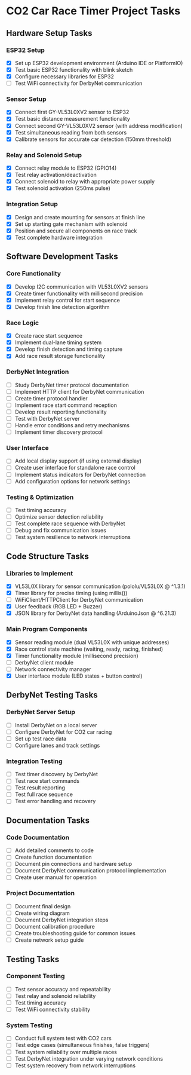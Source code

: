 # CO2 Car Race Timer Project Tasks

## Hardware Setup Tasks

### ESP32 Setup
- [x] Set up ESP32 development environment (Arduino IDE or PlatformIO)
- [x] Test basic ESP32 functionality with blink sketch
- [x] Configure necessary libraries for ESP32
- [ ] Test WiFi connectivity for DerbyNet communication

### Sensor Setup
- [x] Connect first GY-VL53L0XV2 sensor to ESP32
- [x] Test basic distance measurement functionality
- [x] Connect second GY-VL53L0XV2 sensor (with address modification)
- [x] Test simultaneous reading from both sensors
- [x] Calibrate sensors for accurate car detection (150mm threshold)

### Relay and Solenoid Setup
- [x] Connect relay module to ESP32 (GPIO14)
- [x] Test relay activation/deactivation
- [x] Connect solenoid to relay with appropriate power supply
- [x] Test solenoid activation (250ms pulse)

### Integration Setup
- [x] Design and create mounting for sensors at finish line
- [x] Set up starting gate mechanism with solenoid
- [x] Position and secure all components on race track
- [x] Test complete hardware integration

## Software Development Tasks

### Core Functionality
- [x] Develop I2C communication with VL53L0XV2 sensors
- [x] Create timer functionality with millisecond precision
- [x] Implement relay control for start sequence
- [x] Develop finish line detection algorithm

### Race Logic
- [x] Create race start sequence
- [x] Implement dual-lane timing system
- [x] Develop finish detection and timing capture
- [x] Add race result storage functionality

### DerbyNet Integration
- [ ] Study DerbyNet timer protocol documentation
- [ ] Implement HTTP client for DerbyNet communication
- [ ] Create timer protocol handler
- [ ] Implement race start command reception
- [ ] Develop result reporting functionality
- [ ] Test with DerbyNet server
- [ ] Handle error conditions and retry mechanisms
- [ ] Implement timer discovery protocol

### User Interface
- [ ] Add local display support (if using external display)
- [ ] Create user interface for standalone race control
- [ ] Implement status indicators for DerbyNet connection
- [ ] Add configuration options for network settings

### Testing & Optimization
- [ ] Test timing accuracy
- [ ] Optimize sensor detection reliability
- [ ] Test complete race sequence with DerbyNet
- [ ] Debug and fix communication issues
- [ ] Test system resilience to network interruptions

## Code Structure Tasks

### Libraries to Implement
- [x] VL53L0X library for sensor communication (pololu/VL53L0X @ ^1.3.1)
- [x] Timer library for precise timing (using millis())
- [ ] WiFiClient/HTTPClient for DerbyNet communication
- [x] User feedback (RGB LED + Buzzer)
- [x] JSON library for DerbyNet data handling (ArduinoJson @ ^6.21.3)

### Main Program Components
- [x] Sensor reading module (dual VL53L0X with unique addresses)
- [x] Race control state machine (waiting, ready, racing, finished)
- [x] Timer functionality module (millisecond precision)
- [ ] DerbyNet client module
- [ ] Network connectivity manager
- [x] User interface module (LED states + button control)

## DerbyNet Testing Tasks

### DerbyNet Server Setup
- [ ] Install DerbyNet on a local server
- [ ] Configure DerbyNet for CO2 car racing
- [ ] Set up test race data
- [ ] Configure lanes and track settings

### Integration Testing
- [ ] Test timer discovery by DerbyNet
- [ ] Test race start commands
- [ ] Test result reporting
- [ ] Test full race sequence
- [ ] Test error handling and recovery

## Documentation Tasks

### Code Documentation
- [ ] Add detailed comments to code
- [ ] Create function documentation
- [ ] Document pin connections and hardware setup
- [ ] Document DerbyNet communication protocol implementation
- [ ] Create user manual for operation

### Project Documentation
- [ ] Document final design
- [ ] Create wiring diagram
- [ ] Document DerbyNet integration steps
- [ ] Document calibration procedure
- [ ] Create troubleshooting guide for common issues
- [ ] Create network setup guide

## Testing Tasks

### Component Testing
- [ ] Test sensor accuracy and repeatability
- [ ] Test relay and solenoid reliability
- [ ] Test timing accuracy
- [ ] Test WiFi connectivity stability

### System Testing
- [ ] Conduct full system test with CO2 cars
- [ ] Test edge cases (simultaneous finishes, false triggers)
- [ ] Test system reliability over multiple races
- [ ] Test DerbyNet integration under varying network conditions
- [ ] Test system recovery from network interruptions